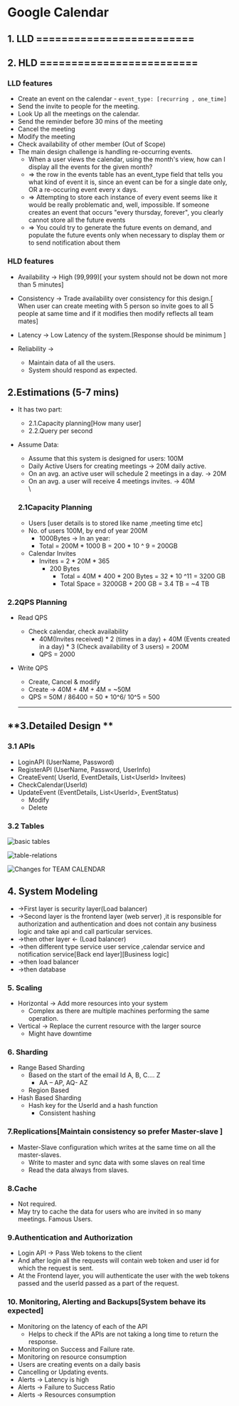 # Google Calendar

## 1. LLD =========================



## 2. HLD =========================







### LLD features

* Create an event on the calendar - `event_type: [recurring , one_time]`
* Send the invite to people for the meeting.
* Look Up all the meetings on the calendar.
* Send the reminder before 30 mins of the meeting
* Cancel the meeting
* Modify the meeting
* Check availability of other member (Out of Scope)
* The main design challenge is handling re-occurring events.
  * When a user views the calendar, using the month's view, how can I display all the events for the given month?
  * \=> the row in the events table has an event\_type field that tells you what kind of event it is, since an event can be for a single date only, OR a re-occuring event every x days.
  * \=> Attempting to store each instance of every event seems like it would be really problematic and, well, impossible. If someone creates an event that occurs "every thursday, forever", you clearly cannot store all the future events
  * \=> You could try to generate the future events on demand, and populate the future events only when necessary to display them or to send notification about them

### HLD features

* Availability → High (99,999)\[ your system should not be down not more than 5 minutes]
* Consistency → Trade availability over consistency for this design.\[ When user can create meeting with 5 person so invite goes to all 5 people at same time and if it modifies then modify reflects all team mates]
* Latency → Low Latency of the system.\[Response should be minimum ]
*   Reliability →

    * Maintain data of all the users.
    * System should respond as expected.



## **2.Estimations (5-7 mins)**

* It has two part:&#x20;
  * 2.1.Capacity planning\[How many user]
  * 2.2.Query per second
*   Assume Data:

    * Assume that this system is designed for users: 100M&#x20;
    * Daily Active Users for creating meetings → 20M daily active.
    * On an avg. an active user will schedule 2 meetings in a day. → 20M
    * On an avg. a user will receive 4 meetings invites.  → 40M\
      \


    ### 2.1Capacity Planning

    * Users \[user details is to stored like name ,meeting time etc]
    * No. of users 100M, by end of year 200M
      * 1000Bytes → In an year:
      * Total = 200M \* 1000 B = 200 \* 10 ^ 9 = 200GB
    * Calendar Invites
      * Invites = 2 \* 20M \* 365
        * 200 Bytes&#x20;
          * Total = 40M \* 400 \* 200 Bytes = 32 \* 10 ^11 = 3200 GB
          * Total Space = 3200GB + 200 GB = 3.4 TB  = \~4 TB

### 2.2QPS Planning

* Read QPS
  * Check calendar, check availability
    * 40M(Invites received) \* 2 (times in a day) +  40M (Events created in a day) \* 3 (Check availability of 3 users)  = 200M
    * QPS = 2000&#x20;
*   Write QPS

    * Create, Cancel & modify
    * Create → 40M + 4M + 4M = \~50M
    * QPS = 50M / 86400 = 50 \* 10^6/ 10^5 = 500&#x20;

    ****

## **3.Detailed Design **

### **3.1 APIs**

* LoginAPI (UserName, Password)
* RegisterAPI (UserName, Password, UserInfo)
* CreateEvent( UserId, EventDetails, List\<UserId> Invitees)
* CheckCalendar(UserId)
* UpdateEvent (EventDetails, List\<UserId>, EventStatus)
  * Modify
  * Delete

### **3.2 Tables**

![basic tables](<../../.gitbook/assets/Screenshot 2021-10-22 at 12.13.13 PM.png>)

![table-relations](<../../.gitbook/assets/Screenshot 2021-10-22 at 12.14.19 PM.png>)

![Changes for TEAM CALENDAR](<../../.gitbook/assets/Screenshot 2021-10-22 at 12.14.46 PM.png>)

## 4. System Modeling



* \->First layer is security layer(Load balancer)
* \->Second layer is the frontend layer (web server) ,it is responsible for authorization and authentication and does not contain any business logic and take api and call particular services.
* \->then other layer <- (Load balancer)
* \->then different type service user service ,calendar service and notification service\[Back end layer]\[Business logic]
* \->then load balancer&#x20;
* \->then database

### 5. Scaling

* Horizontal  → Add more resources into your system
  * Complex as there are multiple machines performing the same operation.
* Vertical → Replace the current resource with the larger source
  * Might have  downtime



### 6. Sharding

* Range Based Sharding
  * Based on the start of the email Id A, B, C…. Z
    * AA – AP, AQ- AZ
  * Region Based
* Hash Based Sharding
  * Hash key for the UserId and a hash function
    * Consistent hashing

### 7.Replications\[Maintain consistency so prefer Master-slave ]

* Master-Slave configuration which writes at the same time on all the master-slaves.
  * Write to master and sync data with some slaves on real time
  * Read the data always from slaves.

### 8.Cache

* Not required.
* May try to cache the data for users who are invited in so many meetings. Famous Users.

### 9.Authentication and Authorization

* Login API → Pass Web tokens to the client
* And after login all the requests will contain web token and user id for which the request is sent.
* At the Frontend layer, you will authenticate the user with the web tokens passed and the userId passed as a part of the request.

###

### **10. Monitoring, Alerting and Backups\[System behave its expected]**

* Monitoring on the latency of each of the API
  * Helps to check if the APIs are not taking a long time to return the response.
* Monitoring on Success and Failure rate.
* Monitoring on resource consumption
* Users are creating events on a daily basis
* Cancelling or Updating events.
* Alerts → Latency is high
* Alerts → Failure to Success Ratio
* Alerts → Resources consumption
